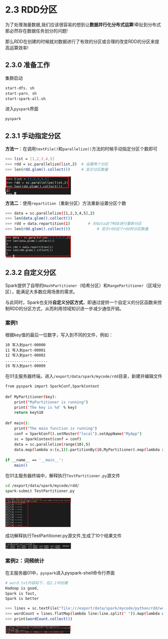 # 2.3 RDD分区
为了处理海量数据,我们应该很容易的想到让**数据并行化分布式运算**!牵扯到分布式那必然存在数据任务划分的问题!

那么RDD在创建的时候就对数据进行了有效的分区或合理的改变RDD的分区来提高运算效率!

## 2.3.0 准备工作
集群启动

```bash
start-dfs. sh
start-yarn. sh
start-spark-all.sh
```

进入`pyspark`界面

```bash
pyspark
```

## 2.3.1 手动指定分区
**方法一**：在调用`textFile()`和`parallelize()`方法的时候手动指定分区个数即可

```bash
>>> list = [1,2,3,4,5]
>>> rdd = sc.parallelize(list,2)  # 设置两个分区
>>> len(rdd.glom().collect())     # 显示分区数量
```

<img src="figures/2.3.1-1.png" width="210px">

**方法二**：使用`repartition`（重新分区）方法重新设置分区个数
```bash
>>> data = sc.parallelize([1,2,3,4,5],2)
>>> len(data.glom().collect())	
>>> rdd = data.repartition(1)        # 对data这个RDD进行重新分区
>>> len(rdd.glom().collect())		     # 显示rdd这个rdd的分区数量
```

<img src="figures/2.3.1-2.png" width="210px">

## 2.3.2 自定义分区
Spark提供了自带的`HashPartitioner`（哈希分区）和`RangePartitioner`（区域分区），能满足大多数应用场景的需求。

与此同时，Spark也支持**自定义分区方式**，即通过提供一个自定义的分区函数来控制RDD的分区方式，从而利用领域知识进一步减少通信开销。

### 案例1
根据key值的最后一位数字，写入到不同的文件，例如：

```bash
10 写入到part-00000
11 写入到part-00001
12 写入到part-00002
...................
19 写入到part-00009
```

在01主服务器终端，进入`/export/data/spark/mycode/rdd`目录，新建并编辑文件

```bash
from pyspark import SparkConf,SparkContext

def MyPartitioner(key):
	print("MyPartitioner is running")
	print('The key is %d' % key)
	return key%10

def main():
	print("The main function is running")
	conf = SparkConf().setMaster("local").setAppName("MyApp")
	sc = SparkContext(conf = conf)
	data = sc.parallelize(range(10),5)
	data.map(lambda x:(x,1)).partitionBy(10,MyPartitioner).map(lambda x:x[0]).saveAsTextFile("file:///export/data/spark/mycode/python/rdd//partitioner")

if __name__ == '__main__':
	main()
```

在01主服务器终端中，解释执行`TestPartitioner.py`源文件

```bash
cd /export/data/spark/mycode/rdd/
spark-submit TestPartitioner.py
```

<img src="figures/2.3.2-2.png" width="210px">

成功解释执行TestPartitioner.py源文件,生成了10个结果文件

<img src="figures/2.3.2-3.png" width="210px">

### 案例2：词频统计
在主服务器01中，`pyspark`进入pyspark-shell命令行界面

```bash
# word.txt内容如下，在2.1中创建
Hadoop is good,
Spark is fast,
Spark is better
```

```bash
>>> lines = sc.textFile("file:///export/data/spark/mycode/python/rdd/word.txt")
>>> wordCount = lines.flatMap(lambda line:line.split(" ")).map(lambda word:(word,1)).reduceByKey(lambda a,b:a+b)
>>> print(wordCount.collect())
```

<img src="figures/2.3.2-4.png" width="210px">
